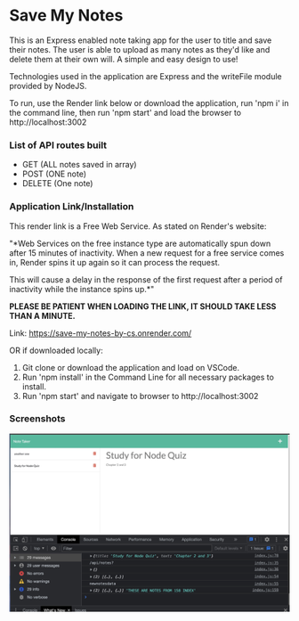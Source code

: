 # Save My Notes

This is an Express enabled note taking app for the user to title and save their notes. The user is able to upload as many notes as they'd like and delete them at their own will. A simple and easy design to use!

Technologies used in the application are Express and the writeFile module provided by NodeJS.

To run, use the Render link below or download the application, run 'npm i' in the command line, then run 'npm start' and load the browser to http://localhost:3002

### List of API routes built

- GET (ALL notes saved in array)
- POST (ONE note)
- DELETE (One note)

### Application Link/Installation

This render link is a Free Web Service. As stated on Render's website: 

"*Web Services on the free instance type are automatically spun down after 15 minutes of inactivity. When a new request for a free service comes in, Render spins it up again so it can process the request.

This will cause a delay in the response of the first request after a period of inactivity while the instance spins up.*"

**PLEASE BE PATIENT WHEN LOADING THE LINK, IT SHOULD TAKE LESS THAN A MINUTE.**

Link: https://save-my-notes-by-cs.onrender.com/

OR if downloaded locally:

1. Git clone or download the application and load on VSCode.
2. Run 'npm install' in the Command Line for all necessary packages to install.
3. Run 'npm start' and navigate to browser to http://localhost:3002


### Screenshots
![Screenshot 3](screenshots/screenshot3.jpeg)
